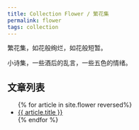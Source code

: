 ```yaml
---
title: Collection Flower / 繁花集
permalink: flower
tags: collection
---
```


繁花集，如花般绚烂，如花般短暂。

小诗集，一些酒后的乱言，一些五色的情绪。

## 文章列表

<ul>
{% for article in site.flower reversed%}
<li>
<a href="diet/{{article.url}}">
    {{ article.title }}
</a>
</li>
{% endfor %}
</ul>